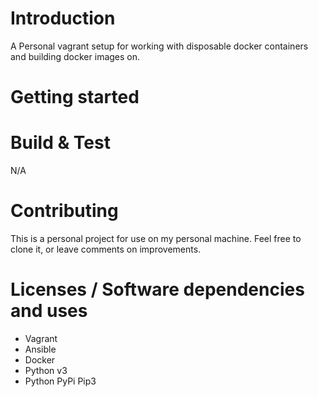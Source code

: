 # Introduction
A Personal vagrant setup for working with disposable docker containers and
building docker images on.

# Getting started

# Build & Test
N/A

# Contributing
This is a personal project for use on my personal machine.
Feel free to clone it, or leave comments on improvements.

# Licenses / Software dependencies and uses
- Vagrant
- Ansible
- Docker
- Python v3
- Python PyPi Pip3
